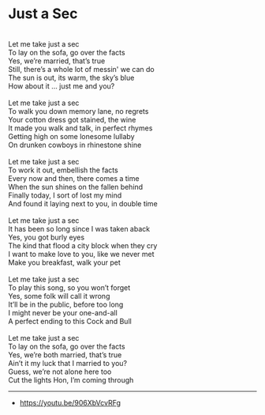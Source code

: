 # Just a Sec
\
Let me take just a sec\
To lay on the sofa, go over the facts\
Yes, we’re married, that’s true\
Still, there’s a whole lot of messin' we can do\
The sun is out, its warm, the sky’s blue\
How about it … just me and you?\
\
Let me take just a sec\
To walk you down memory lane, no regrets\
Your cotton dress got stained, the wine\
It made you walk and talk, in perfect rhymes\
Getting high on some lonesome lullaby\
On drunken cowboys in rhinestone shine\
\
Let me take just a sec\
To work it out, embellish the facts\
Every now and then, there comes a time\
When the sun shines on the fallen behind\
Finally today, I sort of lost my mind\
And found it laying next to you, in double time\
\
Let me take just a sec\
It has been so long since I was taken aback\
Yes, you got burly eyes\
The kind that flood a city block when they cry\
I want to make love to you, like we never met\
Make you breakfast, walk your pet\
\
Let me take just a sec\
To play this song, so you won’t forget\
Yes, some folk will call it wrong\
It’ll be in the public, before too long\
I might never be your one-and-all\
A perfect ending to this Cock and Bull\
\
Let me take just a sec\
To lay on the sofa, go over the facts\
Yes, we’re both married, that’s true\
Ain’t it my luck that I married to you?\
Guess, we’re not alone here too\
Cut the lights Hon, I’m coming through

---
- https://youtu.be/906XbVcvRFg
